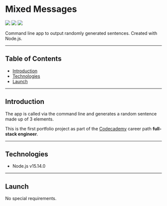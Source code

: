 # Mixed Messages

![](https://img.shields.io/github/license/frankstange/mixed-messages) ![](https://img.shields.io/github/languages/code-size/frankstange/mixed-messages) ![](https://img.shields.io/github/repo-size/frankstange/mixed-messages)

Command line app to output randomly generated sentences. Created with Node.js.

---

## Table of Contents

- [Introduction](#Introduction)
- [Technologies](#Technologies)
- [Launch](#Launch)

---

## Introduction

The app is called via the command line and generates a random sentence made up of 3 elements.

This is the first portfolio project as part of the [Codecademy](https://www.codecademy.com) career path **full-stack engineer**.

---

## Technologies

- Node.js v15.14.0

---

## Launch

No special requirements.
